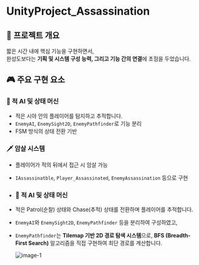 # UnityProject_Assassination

## 📌 프로젝트 개요

짧은 시간 내에 핵심 기능을 구현하면서,  
완성도보다는 **기획 및 시스템 구성 능력, 그리고 기능 간의 연결**에 초점을 두었습니다.

## 🎮 주요 구현 요소

### 🧠 적 AI 및 상태 머신
- 적은 시야 안의 플레이어를 탐지하고 추적합니다.
- `EnemyAI`, `EnemySight2D`, `EnemyPathfinder`로 기능 분리
- FSM 방식의 상태 전환 기반

### 🗡️ 암살 시스템
- 플레이어가 적의 뒤에서 접근 시 암살 가능
- `IAssassinatble`, `Player_Assassinated`, `EnemyAssassination` 등으로 구현

- ### 🧠 적 AI 및 상태 머신

- 적은 Patrol(순찰) 상태와 Chase(추적) 상태를 전환하며 플레이어를 추적합니다.
- `EnemyAI`와 `EnemySight2D`, `EnemyPathfinder` 등을 분리하여 구성하였고,
- `EnemyPathfinder`는 **Tilemap 기반 2D 경로 탐색 시스템**으로,
  **BFS (Breadth-First Search)** 알고리즘을 직접 구현하여 최단 경로를 계산합니다.

  ![image-1](https://github.com/user-attachments/assets/aabf06c0-15bb-4e78-82fa-090892390be1)
